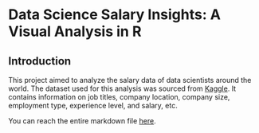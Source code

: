# Data Science Salary Insights: A Visual Analysis in R

## Introduction
This project aimed to analyze the salary data of data scientists around the world. The dataset used for this analysis was sourced from [Kaggle](https://www.kaggle.com/datasets/ruchi798/data-science-job-salaries). It contains information on job titles, company location, company size, employment type, experience level, and salary, etc.

You can reach the entire markdown file [here](https://github.com/merttezcan/Data-Science-Salary-Insights-A-Visual-Analysis-in-R/blob/main/project_github.md).


